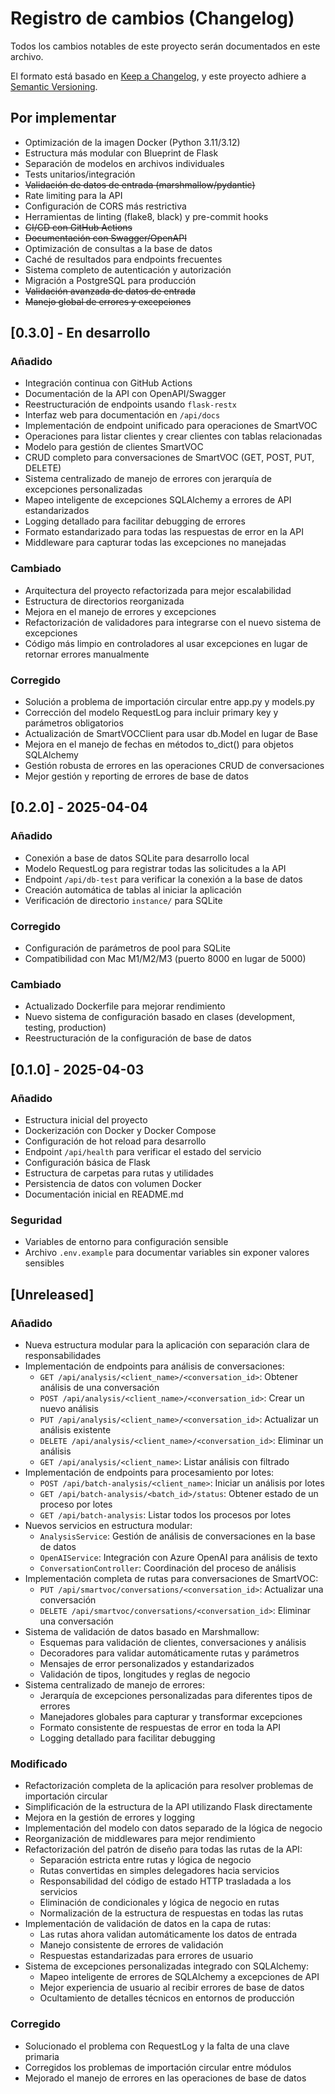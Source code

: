 # Registro de cambios (Changelog)

Todos los cambios notables de este proyecto serán documentados en este archivo.

El formato está basado en [Keep a Changelog](https://keepachangelog.com/es-ES/1.0.0/),
y este proyecto adhiere a [Semantic Versioning](https://semver.org/spec/v2.0.0.html).

## Por implementar

- Optimización de la imagen Docker (Python 3.11/3.12)
- Estructura más modular con Blueprint de Flask
- Separación de modelos en archivos individuales
- Tests unitarios/integración
- ~~Validación de datos de entrada (marshmallow/pydantic)~~
- Rate limiting para la API
- Configuración de CORS más restrictiva
- Herramientas de linting (flake8, black) y pre-commit hooks
- ~~CI/CD con GitHub Actions~~
- ~~Documentación con Swagger/OpenAPI~~
- Optimización de consultas a la base de datos
- Caché de resultados para endpoints frecuentes
- Sistema completo de autenticación y autorización
- Migración a PostgreSQL para producción
- ~~Validación avanzada de datos de entrada~~
- ~~Manejo global de errores y excepciones~~

## [0.3.0] - En desarrollo

### Añadido

- Integración continua con GitHub Actions
- Documentación de la API con OpenAPI/Swagger
- Reestructuración de endpoints usando `flask-restx`
- Interfaz web para documentación en `/api/docs`
- Implementación de endpoint unificado para operaciones de SmartVOC
- Operaciones para listar clientes y crear clientes con tablas relacionadas
- Modelo para gestión de clientes SmartVOC
- CRUD completo para conversaciones de SmartVOC (GET, POST, PUT, DELETE)
- Sistema centralizado de manejo de errores con jerarquía de excepciones personalizadas
- Mapeo inteligente de excepciones SQLAlchemy a errores de API estandarizados
- Logging detallado para facilitar debugging de errores
- Formato estandarizado para todas las respuestas de error en la API
- Middleware para capturar todas las excepciones no manejadas

### Cambiado

- Arquitectura del proyecto refactorizada para mejor escalabilidad
- Estructura de directorios reorganizada
- Mejora en el manejo de errores y excepciones
- Refactorización de validadores para integrarse con el nuevo sistema de excepciones
- Código más limpio en controladores al usar excepciones en lugar de retornar errores manualmente

### Corregido

- Solución a problema de importación circular entre app.py y models.py
- Corrección del modelo RequestLog para incluir primary key y parámetros obligatorios
- Actualización de SmartVOCClient para usar db.Model en lugar de Base
- Mejora en el manejo de fechas en métodos to_dict() para objetos SQLAlchemy
- Gestión robusta de errores en las operaciones CRUD de conversaciones
- Mejor gestión y reporting de errores de base de datos

## [0.2.0] - 2025-04-04

### Añadido
- Conexión a base de datos SQLite para desarrollo local
- Modelo RequestLog para registrar todas las solicitudes a la API
- Endpoint `/api/db-test` para verificar la conexión a la base de datos
- Creación automática de tablas al iniciar la aplicación
- Verificación de directorio `instance/` para SQLite

### Corregido
- Configuración de parámetros de pool para SQLite
- Compatibilidad con Mac M1/M2/M3 (puerto 8000 en lugar de 5000)

### Cambiado
- Actualizado Dockerfile para mejorar rendimiento
- Nuevo sistema de configuración basado en clases (development, testing, production)
- Reestructuración de la configuración de base de datos

## [0.1.0] - 2025-04-03

### Añadido
- Estructura inicial del proyecto
- Dockerización con Docker y Docker Compose
- Configuración de hot reload para desarrollo
- Endpoint `/api/health` para verificar el estado del servicio
- Configuración básica de Flask
- Estructura de carpetas para rutas y utilidades
- Persistencia de datos con volumen Docker
- Documentación inicial en README.md

### Seguridad
- Variables de entorno para configuración sensible
- Archivo `.env.example` para documentar variables sin exponer valores sensibles

## [Unreleased]

### Añadido
- Nueva estructura modular para la aplicación con separación clara de responsabilidades
- Implementación de endpoints para análisis de conversaciones:
  - `GET /api/analysis/<client_name>/<conversation_id>`: Obtener análisis de una conversación
  - `POST /api/analysis/<client_name>/<conversation_id>`: Crear un nuevo análisis
  - `PUT /api/analysis/<client_name>/<conversation_id>`: Actualizar un análisis existente
  - `DELETE /api/analysis/<client_name>/<conversation_id>`: Eliminar un análisis
  - `GET /api/analysis/<client_name>`: Listar análisis con filtrado
- Implementación de endpoints para procesamiento por lotes:
  - `POST /api/batch-analysis/<client_name>`: Iniciar un análisis por lotes
  - `GET /api/batch-analysis/<batch_id>/status`: Obtener estado de un proceso por lotes
  - `GET /api/batch-analysis`: Listar todos los procesos por lotes
- Nuevos servicios en estructura modular:
  - `AnalysisService`: Gestión de análisis de conversaciones en la base de datos
  - `OpenAIService`: Integración con Azure OpenAI para análisis de texto
  - `ConversationController`: Coordinación del proceso de análisis
- Implementación completa de rutas para conversaciones de SmartVOC:
  - `PUT /api/smartvoc/conversations/<conversation_id>`: Actualizar una conversación
  - `DELETE /api/smartvoc/conversations/<conversation_id>`: Eliminar una conversación
- Sistema de validación de datos basado en Marshmallow:
  - Esquemas para validación de clientes, conversaciones y análisis
  - Decoradores para validar automáticamente rutas y parámetros
  - Mensajes de error personalizados y estandarizados
  - Validación de tipos, longitudes y reglas de negocio
- Sistema centralizado de manejo de errores:
  - Jerarquía de excepciones personalizadas para diferentes tipos de errores
  - Manejadores globales para capturar y transformar excepciones
  - Formato consistente de respuestas de error en toda la API
  - Logging detallado para facilitar debugging

### Modificado
- Refactorización completa de la aplicación para resolver problemas de importación circular
- Simplificación de la estructura de la API utilizando Flask directamente
- Mejora en la gestión de errores y logging
- Implementación del modelo con datos separado de la lógica de negocio
- Reorganización de middlewares para mejor rendimiento
- Refactorización del patrón de diseño para todas las rutas de la API:
  - Separación estricta entre rutas y lógica de negocio
  - Rutas convertidas en simples delegadores hacia servicios
  - Responsabilidad del código de estado HTTP trasladada a los servicios
  - Eliminación de condicionales y lógica de negocio en rutas
  - Normalización de la estructura de respuestas en todas las rutas
- Implementación de validación de datos en la capa de rutas:
  - Las rutas ahora validan automáticamente los datos de entrada
  - Manejo consistente de errores de validación
  - Respuestas estandarizadas para errores de usuario
- Sistema de excepciones personalizadas integrado con SQLAlchemy:
  - Mapeo inteligente de errores de SQLAlchemy a excepciones de API
  - Mejor experiencia de usuario al recibir errores de base de datos
  - Ocultamiento de detalles técnicos en entornos de producción

### Corregido
- Solucionado el problema con RequestLog y la falta de una clave primaria
- Corregidos los problemas de importación circular entre módulos
- Mejorado el manejo de errores en las operaciones de base de datos 